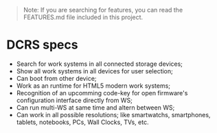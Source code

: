 > Note: If you are searching for features, you can read the FEATURES.md file included in this project.

# DCRS specs

- Search for work systems in all connected storage devices;
- Show all work systems in all devices for user selection;
- Can boot from other device;
- Work as an runtime for HTML5 modern work systems;
- Recognition of an upcomming code-key for open firmware's configuration interface directly from WS;
- Can run multi-WS at same time and altern between WS;
- Can work in all possible resolutions; like smartwatchs, smartphones, tablets, notebooks, PCs, Wall Clocks, TVs, etc.